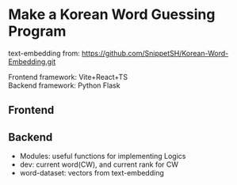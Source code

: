 # Make a Korean Word Guessing Program

text-embedding from: https://github.com/SnippetSH/Korean-Word-Embedding.git

Frontend framework: Vite+React+TS  
Backend framework: Python Flask

## Frontend


## Backend
- Modules: useful functions for implementing Logics  
- dev: current word(CW), and current rank for CW
- word-dataset: vectors from text-embedding

